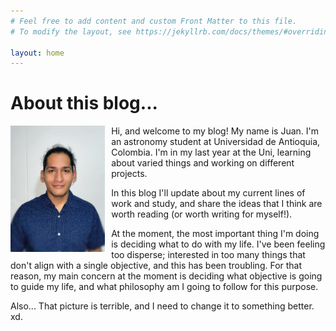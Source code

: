 ```yaml
---
# Feel free to add content and custom Front Matter to this file.
# To modify the layout, see https://jekyllrb.com/docs/themes/#overriding-theme-defaults

layout: home
---
```


<h1>About this blog...</h1>

<div>
    <img src="assets/My_pp.jpeg"
        alt="My_picture"
        style="float: left; margin-right: 10px;"
        width="30%"
        height="30%" />
</div>

Hi, and welcome to my blog! My name is Juan. I'm an astronomy student at Universidad de Antioquia, Colombia. I'm in my last year at the Uni, learning about varied things and working on different projects.

In this blog I'll update about my current lines of work and study, and share the ideas that I think are worth reading (or worth writing for myself!).

At the moment, the most important thing I'm doing is deciding what to do with my life. I've been feeling too disperse; interested in too many things that don't align with a single objective, and this has been troubling. For that reason, my main concern at the moment is deciding what objective is going to guide my life, and what philosophy am I going to follow for this purpose.

Also... That picture is terrible, and I need to change it to something better. xd.